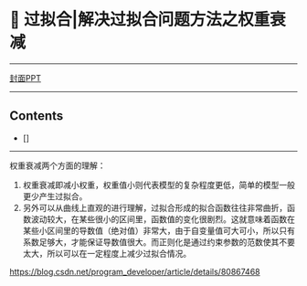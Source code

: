 # 👏 过拟合|解决过拟合问题方法之权重衰减

---
[封面PPT](../PPT/)

---
## Contents
- []

---

权重衰减两个方面的理解：
1. 权重衰减即减小权重，权重值小则代表模型的复杂程度更低，简单的模型一般更少产生过拟合。
2. 另外可以从曲线上直观的进行理解，过拟合形成的拟合函数往往非常曲折，函数波动较大，在某些很小的区间里，函数值的变化很剧烈。这就意味着函数在某些小区间里的导数值（绝对值）非常大，由于自变量值可大可小，所以只有系数足够大，才能保证导数值很大。而正则化是通过约束参数的范数使其不要太大，所以可以在一定程度上减少过拟合情况。

https://blog.csdn.net/program_developer/article/details/80867468